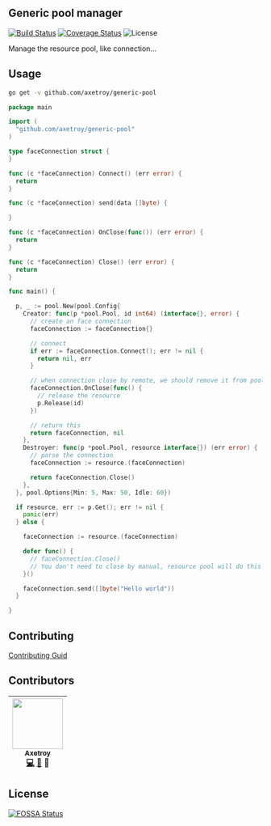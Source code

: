 ## Generic pool manager

[![Build Status](https://travis-ci.org/axetroy/generic-pool.svg?branch=master)](https://travis-ci.org/axetroy/generic-pool)
[![Coverage Status](https://coveralls.io/repos/github/axetroy/generic-pool/badge.svg?branch=master)](https://coveralls.io/github/axetroy/generic-pool?branch=master)
![License](https://img.shields.io/badge/license-Apache-green.svg)

Manage the resource pool, like connection...

## Usage

```bash
go get -v github.com/axetroy/generic-pool
```

```go
package main

import (
  "github.com/axetroy/generic-pool"
)

type faceConnection struct {
}

func (c *faceConnection) Connect() (err error) {
  return
}

func (c *faceConnection) send(data []byte) {

}

func (c *faceConnection) OnClose(func()) (err error) {
  return
}

func (c *faceConnection) Close() (err error) {
  return
}

func main() {

  p, _ := pool.New(pool.Config{
    Creator: func(p *pool.Pool, id int64) (interface{}, error) {
      // create an face connection
      faceConnection := faceConnection{}

      // connect
      if err := faceConnection.Connect(); err != nil {
        return nil, err
      }

      // when connection close by remote, we should remove it from pool
      faceConnection.OnClose(func() {
        // release the resource
        p.Release(id)
      })

      // return this
      return faceConnection, nil
    },
    Destroyer: func(p *pool.Pool, resource interface{}) (err error) {
      // parse the connection
      faceConnection := resource.(faceConnection)

      return faceConnection.Close()
    },
  }, pool.Options{Min: 5, Max: 50, Idle: 60})

  if resource, err := p.Get(); err != nil {
    panic(err)
  } else {

    faceConnection := resource.(faceConnection)

    defer func() {
      // faceConnection.Close()
      // You don't need to close by manual, resource pool will do this
    }()

    faceConnection.send([]byte("Hello world"))
  }

}
```

## Contributing

[Contributing Guid](https://github.com/axetroy/generic-pool/blob/master/CONTRIBUTING.md)

## Contributors

<!-- ALL-CONTRIBUTORS-LIST:START - Do not remove or modify this section -->
| [<img src="https://avatars1.githubusercontent.com/u/9758711?v=3" width="100px;"/><br /><sub>Axetroy</sub>](http://axetroy.github.io)<br />[💻](https://github.com/axetroy/generic-pool/commits?author=axetroy) [🐛](https://github.com/axetroy/generic-pool/issues?q=author%3Aaxetroy) 🎨 |
| :---: |
<!-- ALL-CONTRIBUTORS-LIST:END -->

## License

[![FOSSA Status](https://app.fossa.io/api/projects/git%2Bgithub.com%2Faxetroy%2Fgeneric-pool.svg?type=large)](https://app.fossa.io/projects/git%2Bgithub.com%2Faxetroy%2Fgeneric-pool?ref=badge_large)